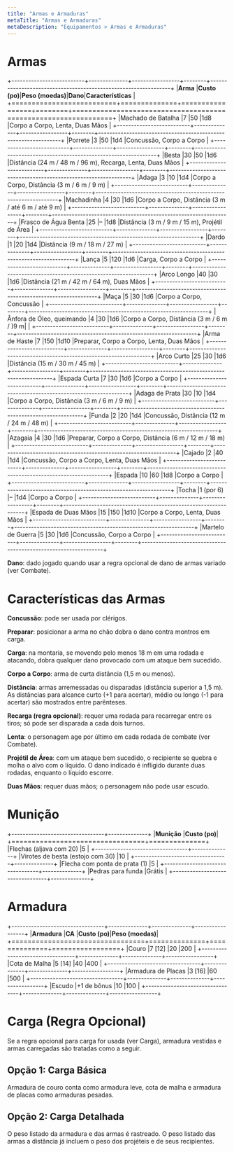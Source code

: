 ```yaml
---
title: "Armas e Armaduras"
metaTitle: "Armas e Armaduras"
metaDescription: "Equipamentos > Armas e Armaduras"
---
```


# Armas

+--------------------------+--------------+-----------------+--------+----------------------------------------------------------------+
|**Arma**                  |**Custo (po)**|**Peso (moedas)**|**Dano**|**Características**                                             |
+==========================+==============+=================+========+================================================================+
|Machado de Batalha        |7             |50               |1d8     |Corpo a Corpo, Lenta, Duas Mãos                                 |
+--------------------------+--------------+-----------------+--------+----------------------------------------------------------------+
|Porrete                   |3             |50               |1d4     |Concussão, Corpo a Corpo                                        |
+--------------------------+--------------+-----------------+--------+----------------------------------------------------------------+
|Besta                     |30            |50               |1d6     |Distância (24 m / 48 m / 96 m), Recarga, Lenta, Duas Mãos       |
+--------------------------+--------------+-----------------+--------+----------------------------------------------------------------+
|Adaga                     |3             |10               |1d4     |Corpo a Corpo, Distância (3 m / 6 m / 9 m)                      |
+--------------------------+--------------+-----------------+--------+----------------------------------------------------------------+
|Machadinha                |4             |30               |1d6     |Corpo a Corpo, Distância (3 m / até 6 m / até 9 m)              |
+--------------------------+--------------+-----------------+--------+----------------------------------------------------------------+
|Frasco de Água Benta      |25            |&ndash;          |1d8     |Distância (3 m / 9 m / 15 m), Projétil de Área                  |
+--------------------------+--------------+-----------------+--------+----------------------------------------------------------------+
|Dardo                     |1             |20               |1d4     |Distância (9 m / 18 m / 27 m)                                   |
+--------------------------+--------------+-----------------+--------+----------------------------------------------------------------+
|Lança                     |5             |120              |1d6     |Carga, Corpo a Corpo                                            |
+--------------------------+--------------+-----------------+--------+----------------------------------------------------------------+
|Arco Longo                |40            |30               |1d6     |Distância (21 m / 42 m / 64 m), Duas Mãos                       |
+--------------------------+--------------+-----------------+--------+----------------------------------------------------------------+
|Maça                      |5             |30               |1d6     |Corpo a Corpo, Concussão                                        |
+--------------------------+--------------+-----------------+--------+----------------------------------------------------------------+
|Ânfora de Óleo, queimando |4             |30               |1d6     |Corpo a Corpo, Distância (3 m / 6 m / )9 m|                     |
+--------------------------+--------------+-----------------+--------+----------------------------------------------------------------+
|Arma de Haste             |7             |150              |1d10    |Preparar, Corpo a Corpo, Lenta, Duas Mãos                       |
+--------------------------+--------------+-----------------+--------+----------------------------------------------------------------+
|Arco Curto                |25            |30               |1d6     |Distância (15 m / 30 m / 45 m)                                  |
+--------------------------+--------------+-----------------+--------+----------------------------------------------------------------+
|Espada Curta              |7             |30               |1d6     |Corpo a Corpo                                                   |
+--------------------------+--------------+-----------------+--------+----------------------------------------------------------------+
|Adaga de Prata            |30            |10               |1d4     |Corpo a Corpo, Distância (3 m / 6 m / 9 m)                      |
+--------------------------+--------------+-----------------+--------+----------------------------------------------------------------+
|Funda                     |2             |20               |1d4     |Concussão, Distância (12 m / 24 m / 48 m)                       |
+--------------------------+--------------+-----------------+--------+----------------------------------------------------------------+
|Azagaia                   |4             |30               |1d6     |Preparar, Corpo a Corpo, Distância (6 m / 12 m / 18 m)          |
+--------------------------+--------------+-----------------+--------+----------------------------------------------------------------+
|Cajado                    |2             |40               |1d4     |Concussão, Corpo a Corpo, Lenta, Duas Mãos                      |
+--------------------------+--------------+-----------------+--------+----------------------------------------------------------------+
|Espada                    |10            |60               |1d8     |Corpo a Corpo                                                   |
+--------------------------+--------------+-----------------+--------+----------------------------------------------------------------+
|Tocha                     |1 (por 6)     |&ndash;          |1d4     |Corpo a Corpo                                                   |
+--------------------------+--------------+-----------------+--------+----------------------------------------------------------------+
|Espada de Duas Mãos       |15            |150              |1d10    |Corpo a Corpo, Lenta, Duas Mãos                                 |
+--------------------------+--------------+-----------------+--------+----------------------------------------------------------------+
|Martelo de Guerra         |5             |30               |1d6     |Concussão, Corpo a Corpo                                        |
+--------------------------+--------------+-----------------+--------+----------------------------------------------------------------+

**Dano**: dado jogado quando usar a regra opcional de dano de armas variado (ver Combate).

# Características das Armas

**Concussão**: pode ser usada por clérigos.

**Preparar**: posicionar a arma no chão dobra o dano contra montros em carga.

**Carga**: na montaria, se movendo pelo menos 18 m em uma rodada e atacando, dobra qualquer dano provocado com um ataque bem sucedido.

**Corpo a Corpo**: arma de curta distância (1,5 m ou menos).

**Distância**: armas arremessadas ou disparadas (distância superior a 1,5 m). As distâncias para alcance curto (+1 para acertar), médio ou longo (-1 para acertar) são mostrados entre parênteses.

**Recarga (regra opcional)**: requer uma rodada para recarregar entre os tiros; só pode ser disparada a cada dois turnos.

**Lenta**: o personagem age por último em cada rodada de combate (ver Combate).

**Projétil de Área**: com um ataque bem sucedido, o recipiente se quebra e molha o alvo com o líquido. O dano indicado é infligido durante duas rodadas, enquanto o líquido escorre.

**Duas Mãos**: requer duas mãos; o personagem não pode usar escudo.

# Munição
+---------------------------------+--------------+
|**Munição**                      |**Custo (po)**|
+=================================+==============+
|Flechas (aljava com 20)          |5             |
+---------------------------------+--------------+
|Virotes de besta (estojo com 30) |10            |
+---------------------------------+--------------+
|Flecha com ponta de prata (1)    |5             |
+---------------------------------+--------------+
|Pedras para funda                |Grátis        |
+---------------------------------+--------------+

# Armadura
+---------------------------------+--------------+--------------+-----------------+
|**Armadura**                     |**CA**        |**Custo (po)**|**Peso (moedas)**|
+=================================+==============+==============+=================+
|Couro                            |7 [12]        |20            |200              |
+---------------------------------+--------------+--------------+-----------------+
|Cota de Malha                    |5 [14]        |40            |400              |
+---------------------------------+--------------+--------------+-----------------+
|Armadura de Placas               |3 [16]        |60            |500              |
+---------------------------------+--------------+--------------+-----------------+
|Escudo                           |+1 de bônus   |10            |100              |
+---------------------------------+--------------+--------------+-----------------+

# Carga (Regra Opcional)
Se a regra opcional para carga for usada (ver Carga), armadura vestidas e armas carregadas são tratadas como a seguir.

## Opção 1: Carga Básica
Armadura de couro conta como armadura leve, cota de malha e armadura de placas como armaduras pesadas.

## Opção 2: Carga Detalhada
O peso listado da armadura e das armas é rastreado. O peso listado das armas a distância já incluem o peso dos projéteis e de seus recipientes.
